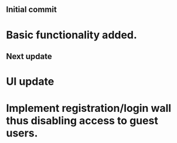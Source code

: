 ## Initial commit
  # Basic functionality added.
  
  
## Next update
# UI update
# Implement registration/login wall thus disabling access to guest users.
